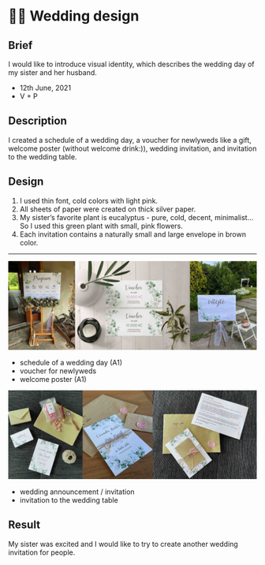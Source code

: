 # 🌸🌿 Wedding design

## Brief
I would like to introduce visual identity, which describes the wedding day of my sister and her husband.

- 12th June, 2021
- V + P

## Description
I created a schedule of a wedding day, a voucher for newlyweds like a gift, welcome poster (without welcome drink:)), wedding invitation, and invitation to the wedding table.

## Design
1. I used thin font, cold colors with light pink. 
2. All sheets of paper were created on thick silver paper.
3. My sister’s favorite plant is eucalyptus - pure, cold, decent, minimalist… So I used this green plant with small, pink flowers.
4. Each invitation contains a naturally small and large envelope in brown color.

---
![Alt text description.](kolaz.jpg)

- schedule of a wedding day (A1)
- voucher for newlyweds
- welcome poster (A1)

![Alt text description.](kolaz2.jpg)

- wedding announcement / invitation
- invitation to the wedding table

## Result
My sister was excited and I would like to try to create another wedding invitation for people.
